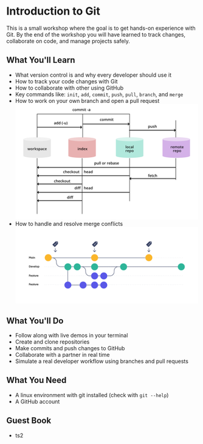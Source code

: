 # Introduction to Git
This is a small workshop where the goal is to get hands-on experience with Git.
By the end of the workshop you will have learned to track changes, collaborate on code, and manage projects safely. 

## What You'll Learn
- What version control is and why every developer should use it
- How to track your code changes with Git
- How to collaborate with other using GitHub
- Key commands like: `init`, `add`, `commit`, `push`, `pull`, `branch`, and `merge`
- How to work on your own branch and open a pull request
![alt text](https://github.com/tahir-salkic/git_learning_repo/blob/main/assets/gitindex.png?raw=true)
- How to handle and resolve merge conflicts
![alt text](https://github.com/tahir-salkic/git_learning_repo/blob/main/assets/CI_CD-inner-images_Gitflow-workflow.png?raw=true)

## What You'll Do
- Follow along with live demos in your terminal
- Create and clone repositories
- Make commits and push changes to GitHub
- Collaborate with a partner in real time
- Simulate a real developer workflow using branches and pull requests

## What You Need
- A linux environment with git installed (check with `git --help`)
- A GitHub account

## Guest Book
- ts2
